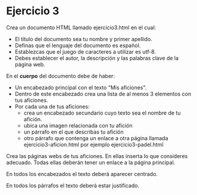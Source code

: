 # Ejercicio 3
Crea un documento HTML llamado ejercicio3.html en el cual:
- El título del documento sea tu nombre y primer apellido.
- Definas que el lenguaje del documento es español.
- Establezcas que el juego de caracteres a utilizar es utf-8.
- Debes establecer el autor, la descripción y las palabras clave de la página web.

En el **cuerpo** del documento debe de haber:

- Un encabezado principal con el texto "Mis aficiones".
- Dentro de este encabezado crea una lista de al menos 3 elementos con tus aficiones.
- Por cada una de tus aficiones:
  - crea un encabezado secundario cuyo texto sea el nombre de tu afición.
  - ubica una imagen relacionada con tu afición
  - un párrafo en el que describas tu afición
  - otro párrafo que contenga un enlace a otra página llamada ejercicio3-aficion.html por ejemplo ejercicio3-padel.html

Crea las páginas webs de tus aficiones. En ellas inserta lo que consideres adecuado. Todas ellas deberán tener un enlace a la página principal.

En todos los encabezados el texto deberá aparecer centrado.

En todos los párrafos el texto deberá estar justificado.